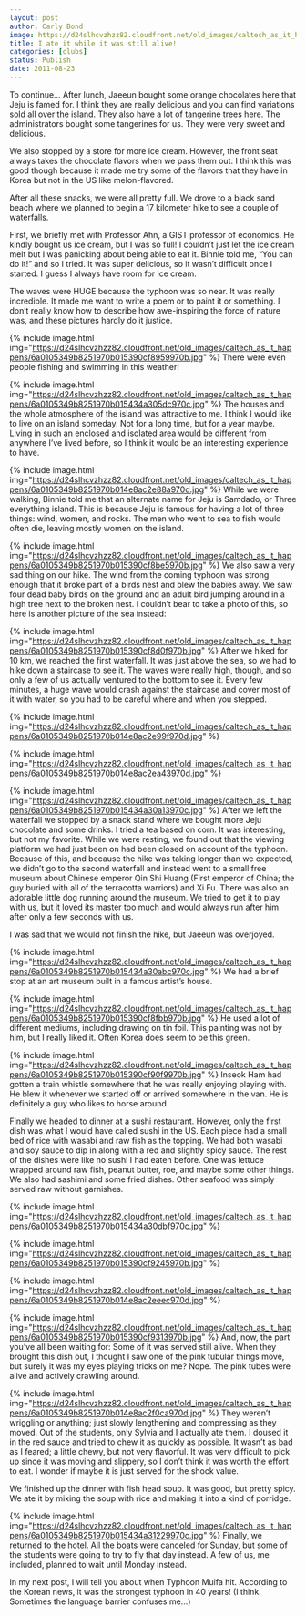 ```yaml
---
layout: post
author: Carly Bond
image: https://d24slhcvzhzz82.cloudfront.net/old_images/caltech_as_it_happens/6a0105349b8251970b014e8ac0328f970d.jpg
title: I ate it while it was still alive!
categories: [clubs]
status: Publish
date: 2011-08-23
---
```


To continue… After lunch, Jaeeun bought some orange chocolates here that Jeju is famed for. I think they are really delicious and you can find variations sold all over the island. They also have a lot of tangerine trees here. The administrators bought some tangerines for us. They were very sweet and delicious.

We also stopped by a store for more ice cream. However, the front seat always takes the chocolate flavors when we pass them out. I think this was good though because it made me try some of the flavors that they have in Korea but not in the US like melon-flavored.

After all these snacks, we were all pretty full. We drove to a black sand beach where we planned to begin a 17 kilometer hike to see a couple of waterfalls.

First, we briefly met with Professor Ahn, a GIST professor of economics. He kindly bought us ice cream, but I was so full! I couldn’t just let the ice cream melt but I was panicking about being able to eat it. Binnie told me, “You can do it!” and so I tried. It was super delicious, so it wasn’t difficult once I started. I guess I always have room for ice cream.

The waves were HUGE because the typhoon was so near. It was really incredible. It made me want to write a poem or to paint it or something. I don’t really know how to describe how awe-inspiring the force of nature was, and these pictures hardly do it justice.


{% include image.html img="https://d24slhcvzhzz82.cloudfront.net/old_images/caltech_as_it_happens/6a0105349b8251970b015390cf8959970b.jpg" %}
There were even people fishing and swimming in this weather!


{% include image.html img="https://d24slhcvzhzz82.cloudfront.net/old_images/caltech_as_it_happens/6a0105349b8251970b015434a305dc970c.jpg" %}
The houses and the whole atmosphere of the island was attractive to me. I think I would like to live on an island someday. Not for a long time, but for a year maybe. Living in such an enclosed and isolated area would be different from anywhere I’ve lived before, so I think it would be an interesting experience to have.


{% include image.html img="https://d24slhcvzhzz82.cloudfront.net/old_images/caltech_as_it_happens/6a0105349b8251970b014e8ac2e88a970d.jpg" %}
While we were walking, Binnie told me that an alternate name for Jeju is Samdado, or Three everything island. This is because Jeju is famous for having a lot of three things: wind, women, and rocks. The men who went to sea to fish would often die, leaving mostly women on the island.


{% include image.html img="https://d24slhcvzhzz82.cloudfront.net/old_images/caltech_as_it_happens/6a0105349b8251970b015390cf8be5970b.jpg" %}
We also saw a very sad thing on our hike. The wind from the coming typhoon was strong enough that it broke part of a birds nest and blew the babies away. We saw four dead baby birds on the ground and an adult bird jumping around in a high tree next to the broken nest. I couldn’t bear to take a photo of this, so here is another picture of the sea instead:


{% include image.html img="https://d24slhcvzhzz82.cloudfront.net/old_images/caltech_as_it_happens/6a0105349b8251970b015390cf8d0f970b.jpg" %}
After we hiked for 10 km, we reached the first waterfall. It was just above the sea, so we had to hike down a staircase to see it. The waves were really high, though, and so only a few of us actually ventured to the bottom to see it. Every few minutes, a huge wave would crash against the staircase and cover most of it with water, so you had to be careful where and when you stepped.


{% include image.html img="https://d24slhcvzhzz82.cloudfront.net/old_images/caltech_as_it_happens/6a0105349b8251970b014e8ac2e99f970d.jpg" %}

{% include image.html img="https://d24slhcvzhzz82.cloudfront.net/old_images/caltech_as_it_happens/6a0105349b8251970b014e8ac2ea43970d.jpg" %}

{% include image.html img="https://d24slhcvzhzz82.cloudfront.net/old_images/caltech_as_it_happens/6a0105349b8251970b015434a30a13970c.jpg" %}
After we left the waterfall we stopped by a snack stand where we bought more Jeju chocolate and some drinks. I tried a tea based on corn. It was interesting, but not my favorite. While we were resting, we found out that the viewing platform we had just been on had been closed on account of the typhoon. Because of this, and because the hike was taking longer than we expected, we didn’t go to the second waterfall and instead went to a small free museum about Chinese emperor Qin Shi Huang (First emperor of China; the guy buried with all of the terracotta warriors) and Xi Fu. There was also an adorable little dog running around the museum. We tried to get it to play with us, but it loved its master too much and would always run after him after only a few seconds with us.

I was sad that we would not finish the hike, but Jaeeun was overjoyed.


{% include image.html img="https://d24slhcvzhzz82.cloudfront.net/old_images/caltech_as_it_happens/6a0105349b8251970b015434a30abc970c.jpg" %}
We had a brief stop at an art museum built in a famous artist’s house.


{% include image.html img="https://d24slhcvzhzz82.cloudfront.net/old_images/caltech_as_it_happens/6a0105349b8251970b015390cf8fbb970b.jpg" %}
He used a lot of different mediums, including drawing on tin foil. This painting was not by him, but I really liked it. Often Korea does seem to be this green.


{% include image.html img="https://d24slhcvzhzz82.cloudfront.net/old_images/caltech_as_it_happens/6a0105349b8251970b015390cf90f9970b.jpg" %}
Inseok Ham had gotten a train whistle somewhere that he was really enjoying playing with. He blew it whenever we started off or arrived somewhere in the van. He is definitely a guy who likes to horse around.

Finally we headed to dinner at a sushi restaurant. However, only the first dish was what I would have called sushi in the US. Each piece had a small bed of rice with wasabi and raw fish as the topping. We had both wasabi and soy sauce to dip in along with a red and slightly spicy sauce. The rest of the dishes were like no sushi I had eaten before. One was lettuce wrapped around raw fish, peanut butter, roe, and maybe some other things. We also had sashimi and some fried dishes. Other seafood was simply served raw without garnishes.


{% include image.html img="https://d24slhcvzhzz82.cloudfront.net/old_images/caltech_as_it_happens/6a0105349b8251970b015434a30dbf970c.jpg" %}

{% include image.html img="https://d24slhcvzhzz82.cloudfront.net/old_images/caltech_as_it_happens/6a0105349b8251970b015390cf9245970b.jpg" %}

{% include image.html img="https://d24slhcvzhzz82.cloudfront.net/old_images/caltech_as_it_happens/6a0105349b8251970b014e8ac2eeec970d.jpg" %}

{% include image.html img="https://d24slhcvzhzz82.cloudfront.net/old_images/caltech_as_it_happens/6a0105349b8251970b015390cf9313970b.jpg" %}
And, now, the part you’ve all been waiting for: Some of it was served still alive. When they brought this dish out, I thought I saw one of the pink tubular things move, but surely it was my eyes playing tricks on me? Nope. The pink tubes were alive and actively crawling around.


{% include image.html img="https://d24slhcvzhzz82.cloudfront.net/old_images/caltech_as_it_happens/6a0105349b8251970b014e8ac2f0ca970d.jpg" %}
They weren’t wriggling or anything; just slowly lengthening and compressing as they moved. Out of the students, only Sylvia and I actually ate them. I doused it in the red sauce and tried to chew it as quickly as possible. It wasn’t as bad as I feared; a little chewy, but not very flavorful. It was very difficult to pick up since it was moving and slippery, so I don’t think it was worth the effort to eat. I wonder if maybe it is just served for the shock value.

We finished up the dinner with fish head soup. It was good, but pretty spicy. We ate it by mixing the soup with rice and making it into a kind of porridge.


{% include image.html img="https://d24slhcvzhzz82.cloudfront.net/old_images/caltech_as_it_happens/6a0105349b8251970b015434a31229970c.jpg" %}
Finally, we returned to the hotel. All the boats were canceled for Sunday, but some of the students were going to try to fly that day instead. A few of us, me included, planned to wait until Monday instead.

In my next post, I will tell you about when Typhoon Muifa hit. According to the Korean news, it was the strongest typhoon in 40 years! (I think. Sometimes the language barrier confuses me…)
